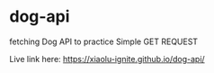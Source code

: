 # dog-api
fetching Dog API to practice Simple GET REQUEST

Live link here:
https://xiaolu-ignite.github.io/dog-api/
